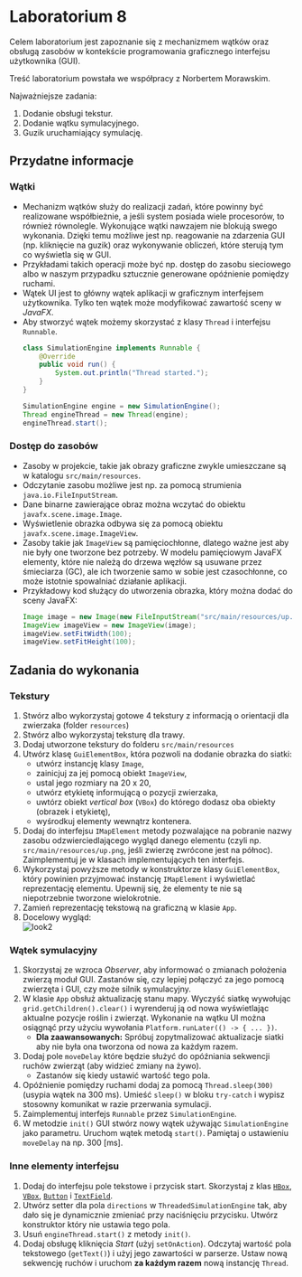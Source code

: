 # Laboratorium 8

Celem laboratorium jest zapoznanie się z mechanizmem wątków oraz obsługą zasobów w kontekście programowania 
graficznego interfejsu użytkownika (GUI).

Treść laboratorium powstała we współpracy z Norbertem Morawskim.

Najważniejsze zadania:

1. Dodanie obsługi tekstur.
2. Dodanie wątku symulacyjnego.
3. Guzik uruchamiający symulację.

## Przydatne informacje

### Wątki

* Mechanizm wątków służy do realizacji zadań, które powinny być realizowane współbieżnie, a jeśli system posiada wiele
  procesorów, to również równolegle. Wykonujące wątki nawzajem nie blokują swego wykonania.
  Dzięki temu możliwe jest np. reagowanie na zdarzenia GUI (np. kliknięcie na guzik) oraz wykonywanie obliczeń, które
  sterują tym co wyświetla się w GUI.
* Przykładami takich operacji może być np. dostęp do zasobu sieciowego albo w naszym przypadku sztucznie generowane opóźnienie pomiędzy ruchami.
* Wątek UI jest to główny wątek aplikacji w graficznym interfejsem użytkownika. Tylko ten wątek może modyfikować zawartość sceny w *JavaFX*.
* Aby stworzyć wątek możemy skorzystać z klasy `Thread` i interfejsu `Runnable`.
    ```java
    class SimulationEngine implements Runnable {
        @Override
        public void run() {
            System.out.println("Thread started.");
        }
    }
    
    SimulationEngine engine = new SimulationEngine();
    Thread engineThread = new Thread(engine);
    engineThread.start();
    ```

### Dostęp do zasobów

* Zasoby w projekcie, takie jak obrazy graficzne zwykle umieszczane są w katalogu `src/main/resources`.
* Odczytanie zasobu możliwe jest np. za pomocą strumienia `java.io.FileInputStream`.
* Dane binarne zawierające obraz można wczytać do obiektu `javafx.scene.image.Image`.
* Wyświetlenie obrazka odbywa się za pomocą obiektu `javafx.scene.image.ImageView`.
* Zasoby takie jak `ImageView` są pamięciochłonne, dlatego ważne jest aby nie były one tworzone bez potrzeby. 
  W modelu pamięciowym JavaFX elementy, które nie należą do drzewa węzłów są usuwane przez śmieciarza (GC),
  ale ich tworzenie samo w sobie jest czasochłonne, co może istotnie spowalniać działanie aplikacji.
* Przykładowy kod służący do utworzenia obrazka, który można dodać do sceny JavaFX:
    ```java
    Image image = new Image(new FileInputStream("src/main/resources/up.png"));
    ImageView imageView = new ImageView(image);
    imageView.setFitWidth(100);
    imageView.setFitHeight(100);
    ```

## Zadania do wykonania


### Tekstury

1. Stwórz albo wykorzystaj gotowe 4 tekstury z informacją o orientacji dla zwierzaka (folder `resources`)
2. Stwórz albo wykorzystaj teksturę dla trawy.
3. Dodaj utworzone tekstury do folderu `src/main/resources`
4. Utwórz klasę `GuiElementBox`, która pozwoli na dodanie obrazka do siatki:
    * utwórz instancję klasy `Image`,
    * zainicjuj za jej pomocą obiekt `ImageView`,
    * ustal jego rozmiary na 20 x 20,
    * utwórz etykietę informującą o pozycji zwierzaka,
    * uwtórz obiekt *vertical box* (`VBox`) do którego dodasz oba obiekty (obrazek i etykietę),
    * wyśrodkuj elementy wewnątrz kontenera.
5. Dodaj do interfejsu `IMapElement` metody pozwalające na pobranie nazwy zasobu odzwierciedlającego wygląd danego elementu (czyli np.
   `src/main/resources/up.png`, jeśli zwierzę zwrócone jest na północ). Zaimplementuj je w klasach implementujących ten
   interfejs.
6. Wykorzystaj powyższe metody w konstruktorze klasy `GuiElementBox`, który powinien przyjmować instancję `IMapElement`
   i wyświetlać reprezentację elementu. Upewnij się, że elementy te nie są niepotrzebnie tworzone wielokrotnie.
7. Zamień reprezentację tekstową na graficzną w klasie `App`.
8. Docelowy wygląd:<br>
![look2](img/look2.png)

### Wątek symulacyjny
1. Skorzystaj ze wzroca *Observer*, aby informować o zmianach położenia zwierzą moduł GUI. Zastanów się, czy lepiej
   połączyć za jego pomocą zwierzęta i GUI, czy może silnik symulacyjny.
2. W klasie `App` obsłuż aktualizację stanu mapy. Wyczyść siatkę wywołując `grid.getChildren().clear()` i 
   wyrenderuj ją od nowa wyświetlając aktualne pozycje roślin i zwierząt. Wykonanie na wątku UI można osiągnąć przy użyciu wywołania `Platform.runLater(() -> { ... })`.
    * **Dla zaawansowanych:** Spróbuj zopytmalizować aktualizacje siatki aby nie była ona tworzona od nowa za każdym razem.
4. Dodaj pole `moveDelay` które będzie służyć do opóźniania sekwencji ruchów zwierząt (aby widzieć zmiany na żywo).
    * Zastanów się kiedy ustawić wartość tego pola.
5. Opóźnienie pomiędzy ruchami dodaj za pomocą `Thread.sleep(300)` (usypia wątek na 300 ms). 
   Umieść `sleep()` w bloku `try-catch` i wypisz stosowny komunikat w razie przerwania symulacji.
6. Zaimplementuj interfejs `Runnable` przez `SimulationEngine`.
7. W metodzie `init()` GUI stwórz nowy wątek używając `SimulationEngine` jako parametru. Uruchom wątek metodą `start()`. 
   Pamiętaj o ustawieniu `moveDelay` na np. 300 [ms].

### Inne elementy interfejsu
1. Dodaj do interfejsu pole tekstowe i przycisk start. Skorzystaj z klas [`HBox`](http://tutorials.jenkov.com/javafx/hbox.html), [`VBox`](http://tutorials.jenkov.com/javafx/vbox.html), [`Button`](http://tutorials.jenkov.com/javafx/button.html) i [`TextField`](http://tutorials.jenkov.com/javafx/textfield.html).
2. Utwórz setter dla pola `directions` w `ThreadedSimulationEngine` tak, aby dało się je dynamicznie zmieniać 
   przy naciśnięciu przycisku. Utwórz konstruktor który nie ustawia tego pola.
4. Usuń `engineThread.start()` z metody `init()`.
5. Dodaj obsługę kliknięcia *Start* (użyj `setOnAction`). Odczytaj wartość pola tekstowego (`getText()`) i użyj jego zawartości w parserze. 
   Ustaw nową sekwencję ruchów i uruchom **za każdym razem** nową instancję `Thread`.
